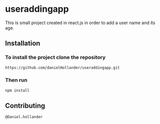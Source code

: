 # useraddingapp

This is small project created in react.js in order to add a user name and its age.

## Installation

### To install the project clone the repository

```bash
https://github.com/danielHollander/useraddingapp.git
```

### Then run 
```bash
npm install
```
## Contributing

```
@Daniel.hollander
```
